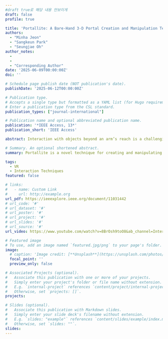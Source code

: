 ```yaml
---
#draft true로 해당 내용 안보이게
draft: false 
profile: true

title: 'Portallite: A Bare-Hand 3-D Portal Creation and Manipulation Technique for Remote Object Interactions in Virtual Reality'
authors:
  - "Minha Jeon"
  - "Sangkeun Park"
  - "Seungjae Oh"
author_notes:
  - 
  - 
  - "Corresponding Author"
date: '2025-06-09T00:00:00Z'
doi: ''

# Schedule page publish date (NOT publication's date).
publishDate: '2025-06-12T00:00:00Z'

# Publication type.
# Accepts a single type but formatted as a YAML list (for Hugo requirements).
# Enter a publication type from the CSL standard.
publication_types: ["journal-international"]

# Publication name and optional abbreviated publication name.
publication: '*IEEE Access, 13*'
publication_short: 'IEEE Access'

abstract: Interaction with objects beyond an arm’s reach is a challenging task in virtual reality (VR). Ray-casting is often used to solve this problem, but it still has limitations when targeting areas that the ray cannot reach. To address this issue, the concept of a portal, which allows close access to a distant area, has been investigated. In this study, we introduce Portallite, an interaction technique that allows users to easily create and control 3D portals. We offer a world-in-miniature map with satellites above it as a metaphorical representation, where the position and height of the satellites represent the location and size of portals in a virtual environment. Users are able to interact with the interaction proxies, a map and satellites, using their hands. This interaction metaphor allows them to exploit the spatial relationship between the map and satellites through vision and proprioception. We conduct a user study to evaluate Portallite for portal creation and subsequent object manipulation tasks in comparison with other bare-hand interaction techniques for 3D portals. The results demonstrate that Portallite offers advantages in terms of speed, accuracy, and reduced cognitive workload.

# Summary. An optional shortened abstract.
summary: Portallite is a novel technique for creating and manipulating portals.

tags:
  - VR
  - Interaction Techniques
featured: false

# links:
#   - name: Custom Link
#     url: http://example.org
url_pdf: https://ieeexplore.ieee.org/document/11031442
# url_code: '#'
# url_dataset: '#'
# url_poster: '#'
# url_project: '#'
# url_slides: '#'
# url_source: '#'
url_video: https://www.youtube.com/watch?v=8BrOsh9toO8&ab_channel=InteractiveTEchnology%26MethodologyLaboratory

# Featured image
# To use, add an image named `featured.jpg/png` to your page's folder.
image:
  # caption: 'Image credit: [**Unsplash**](https://unsplash.com/photos/s9CC2SKySJM)'
  focal_point: ''
  preview_only: false

# Associated Projects (optional).
#   Associate this publication with one or more of your projects.
#   Simply enter your project's folder or file name without extension.
#   E.g. `internal-project` references `content/project/internal-project/index.md`.
#   Otherwise, set `projects: []`.
projects:

# Slides (optional).
#   Associate this publication with Markdown slides.
#   Simply enter your slide deck's filename without extension.
#   E.g. `slides: "example"` references `content/slides/example/index.md`.
#   Otherwise, set `slides: ""`.
slides:
---
```


<!-- Supplementary notes can be added here, including [code and math](https://wowchemy.com/docs/content/writing-markdown-latex/). -->
